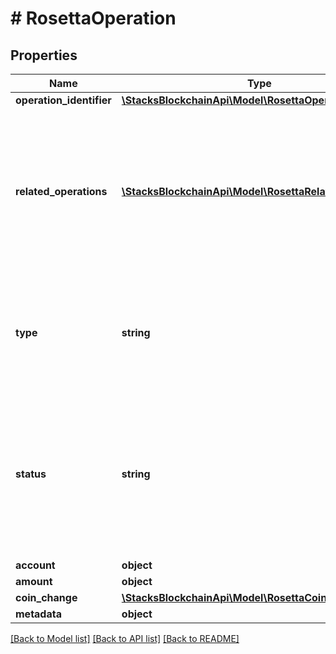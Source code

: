 # # RosettaOperation

## Properties

Name | Type | Description | Notes
------------ | ------------- | ------------- | -------------
**operation_identifier** | [**\StacksBlockchainApi\Model\RosettaOperationIdentifier**](RosettaOperationIdentifier.md) |  |
**related_operations** | [**\StacksBlockchainApi\Model\RosettaRelatedOperation[]**](RosettaRelatedOperation.md) | Restrict referenced related_operations to identifier indexes &lt; the current operation_identifier.index. This ensures there exists a clear DAG-structure of relations. Since operations are one-sided, one could imagine relating operations in a single transfer or linking operations in a call tree. | [optional]
**type** | **string** | The network-specific type of the operation. Ensure that any type that can be returned here is also specified in the NetworkStatus. This can be very useful to downstream consumers that parse all block data. |
**status** | **string** | The network-specific status of the operation. Status is not defined on the transaction object because blockchains with smart contracts may have transactions that partially apply. Blockchains with atomic transactions (all operations succeed or all operations fail) will have the same status for each operation. | [optional]
**account** | **object** |  | [optional]
**amount** | **object** |  | [optional]
**coin_change** | [**\StacksBlockchainApi\Model\RosettaCoinChange**](RosettaCoinChange.md) |  | [optional]
**metadata** | **object** | Operations Meta Data | [optional]

[[Back to Model list]](../../README.md#models) [[Back to API list]](../../README.md#endpoints) [[Back to README]](../../README.md)

